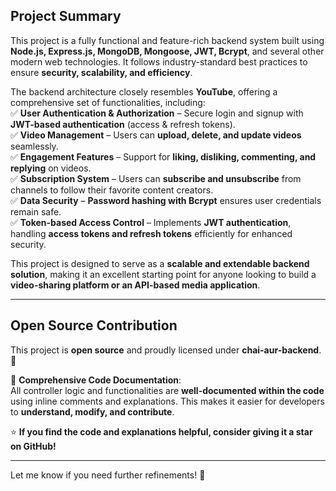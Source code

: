 ## **Project Summary**  
This project is a fully functional and feature-rich backend system built using **Node.js, Express.js, MongoDB, Mongoose, JWT, Bcrypt**, and several other modern web technologies. It follows industry-standard best practices to ensure **security, scalability, and efficiency**.  

The backend architecture closely resembles **YouTube**, offering a comprehensive set of functionalities, including:  
✅ **User Authentication & Authorization** – Secure login and signup with **JWT-based authentication** (access & refresh tokens).  
✅ **Video Management** – Users can **upload, delete, and update videos** seamlessly.  
✅ **Engagement Features** – Support for **liking, disliking, commenting, and replying** on videos.  
✅ **Subscription System** – Users can **subscribe and unsubscribe** from channels to follow their favorite content creators.  
✅ **Data Security** – **Password hashing with Bcrypt** ensures user credentials remain safe.  
✅ **Token-based Access Control** – Implements **JWT authentication**, handling **access tokens and refresh tokens** efficiently for enhanced security.  

This project is designed to serve as a **scalable and extendable backend solution**, making it an excellent starting point for anyone looking to build a **video-sharing platform or an API-based media application**.  

---

## **Open Source Contribution**  
This project is **open source** and proudly licensed under **chai-aur-backend**. 🚀  

📝 **Comprehensive Code Documentation**:  
All controller logic and functionalities are **well-documented within the code** using inline comments and explanations. This makes it easier for developers to **understand, modify, and contribute**.  

⭐ **If you find the code and explanations helpful, consider giving it a star on GitHub!**  

---

Let me know if you need further refinements! 🚀